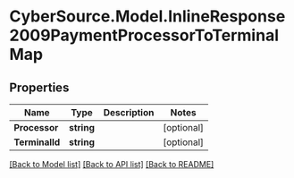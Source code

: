 # CyberSource.Model.InlineResponse2009PaymentProcessorToTerminalMap
## Properties

Name | Type | Description | Notes
------------ | ------------- | ------------- | -------------
**Processor** | **string** |  | [optional] 
**TerminalId** | **string** |  | [optional] 

[[Back to Model list]](../README.md#documentation-for-models) [[Back to API list]](../README.md#documentation-for-api-endpoints) [[Back to README]](../README.md)

